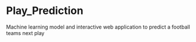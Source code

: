 # Play_Prediction
Machine learning model and interactive web application to predict a football teams next play
